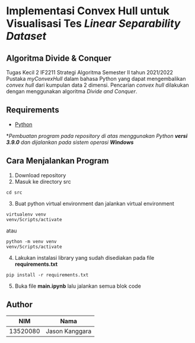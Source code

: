 # Implementasi Convex Hull untuk Visualisasi Tes *Linear Separability Dataset*
## Algoritma Divide & Conquer
Tugas Kecil 2 IF2211 Strategi Algoritma Semester II tahun 2021/2022 Pustaka *myConvexHull* dalam bahasa Python yang dapat mengembalikan *convex hull* dari kumpulan data 2 dimensi. Pencarian *convex hull* dilakukan dengan menggunakan algoritma *Divide and Conquer*.

## Requirements
- [Python](https://www.python.org/downloads/)

**Pembuatan program pada repository di atas menggunakan Python **versi 3.9.0** dan dijalankan pada sistem operasi **Windows***
## Cara Menjalankan Program
1. Download repository
2. Masuk ke directory src
```
cd src
```
3. Buat python virtual environment dan jalankan virtual environment
```
virtualenv venv
venv/Scripts/activate
```
atau
```
python -m venv venv
venv/Scripts/activate
```
4. Lakukan instalasi library yang sudah disediakan pada file **requirements.txt**
```
pip install -r requirements.txt
```
5. Buka file **main.ipynb** lalu jalankan semua blok code

## Author
NIM | Nama
--- | ---
13520080 | Jason Kanggara